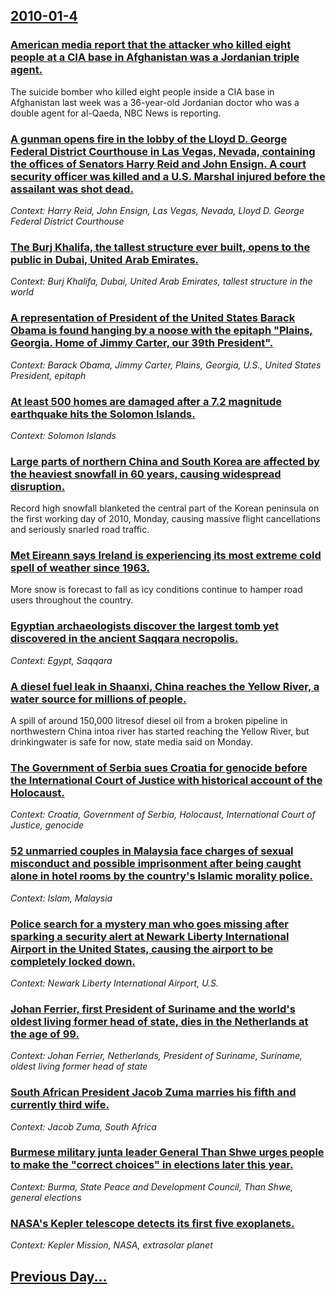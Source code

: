 ## [2010-01-4](/news/2010/01/4/index.md)

### [American media report that the attacker who killed eight people at a CIA base in Afghanistan was a Jordanian triple agent. ](/news/2010/01/4/american-media-report-that-the-attacker-who-killed-eight-people-at-a-cia-base-in-afghanistan-was-a-jordanian-triple-agent.md)
The suicide bomber who killed eight people inside a CIA base in Afghanistan last week was a 36-year-old Jordanian doctor who was a double agent for al-Qaeda, NBC News is reporting.

### [A gunman opens fire in the lobby of the Lloyd D. George Federal District Courthouse in Las Vegas, Nevada, containing the offices of Senators Harry Reid and John Ensign. A court security officer was killed and a U.S. Marshal injured before the assailant was shot dead. ](/news/2010/01/4/a-gunman-opens-fire-in-the-lobby-of-the-lloyd-d-george-federal-district-courthouse-in-las-vegas-nevada-containing-the-offices-of-senators.md)
_Context: Harry Reid, John Ensign, Las Vegas, Nevada, Lloyd D. George Federal District Courthouse_

### [The Burj Khalifa, the tallest structure ever built, opens to the public in Dubai, United Arab Emirates. ](/news/2010/01/4/the-burj-khalifa-the-tallest-structure-ever-built-opens-to-the-public-in-dubai-united-arab-emirates.md)
_Context: Burj Khalifa, Dubai, United Arab Emirates, tallest structure in the world_

### [A representation of President of the United States Barack Obama is found hanging by a noose with the epitaph "Plains, Georgia. Home of Jimmy Carter, our 39th President". ](/news/2010/01/4/a-representation-of-president-of-the-united-states-barack-obama-is-found-hanging-by-a-noose-with-the-epitaph-plains-georgia-home-of-jimmy.md)
_Context: Barack Obama, Jimmy Carter, Plains, Georgia, U.S., United States President, epitaph_

### [At least 500 homes are damaged after a 7.2 magnitude earthquake hits the Solomon Islands. ](/news/2010/01/4/at-least-500-homes-are-damaged-after-a-7-2-magnitude-earthquake-hits-the-solomon-islands.md)
_Context: Solomon Islands_

### [Large parts of northern China and South Korea are affected by the heaviest snowfall in 60 years, causing widespread disruption. ](/news/2010/01/4/large-parts-of-northern-china-and-south-korea-are-affected-by-the-heaviest-snowfall-in-60-years-causing-widespread-disruption.md)
Record high snowfall blanketed the central part of the Korean peninsula on the first working day of 2010, Monday, causing massive flight cancellations and seriously snarled road traffic.

### [Met Eireann says Ireland is experiencing its most extreme cold spell of weather since 1963. ](/news/2010/01/4/met-aireann-says-ireland-is-experiencing-its-most-extreme-cold-spell-of-weather-since-1963.md)
More snow is forecast to fall as icy conditions continue to hamper road users throughout the country.

### [Egyptian archaeologists discover the largest tomb yet discovered in the ancient Saqqara necropolis. ](/news/2010/01/4/egyptian-archaeologists-discover-the-largest-tomb-yet-discovered-in-the-ancient-saqqara-necropolis.md)
_Context: Egypt, Saqqara_

### [A diesel fuel leak in Shaanxi, China reaches the Yellow River, a water source for millions of people. ](/news/2010/01/4/a-diesel-fuel-leak-in-shaanxi-china-reaches-the-yellow-river-a-water-source-for-millions-of-people.md)
A spill of around 150,000 litresof diesel oil from a broken pipeline in northwestern China intoa river has started reaching the Yellow River, but drinkingwater is safe for now, state media said on Monday.

### [The Government of Serbia sues Croatia for genocide before the International Court of Justice with historical account of the Holocaust. ](/news/2010/01/4/the-government-of-serbia-sues-croatia-for-genocide-before-the-international-court-of-justice-with-historical-account-of-the-holocaust.md)
_Context: Croatia, Government of Serbia, Holocaust, International Court of Justice, genocide_

### [52 unmarried couples in Malaysia face charges of sexual misconduct and possible imprisonment after being caught alone in hotel rooms by the country's Islamic morality police. ](/news/2010/01/4/52-unmarried-couples-in-malaysia-face-charges-of-sexual-misconduct-and-possible-imprisonment-after-being-caught-alone-in-hotel-rooms-by-the.md)
_Context: Islam, Malaysia_

### [Police search for a mystery man who goes missing after sparking a security alert at Newark Liberty International Airport in the United States, causing the airport to be completely locked down. ](/news/2010/01/4/police-search-for-a-mystery-man-who-goes-missing-after-sparking-a-security-alert-at-newark-liberty-international-airport-in-the-united-state.md)
_Context: Newark Liberty International Airport, U.S._

### [Johan Ferrier, first President of Suriname and the world's oldest living former head of state, dies in the Netherlands at the age of 99. ](/news/2010/01/4/johan-ferrier-first-president-of-suriname-and-the-world-s-oldest-living-former-head-of-state-dies-in-the-netherlands-at-the-age-of-99.md)
_Context: Johan Ferrier, Netherlands, President of Suriname, Suriname, oldest living former head of state_

### [South African President Jacob Zuma marries his fifth and currently third wife. ](/news/2010/01/4/south-african-president-jacob-zuma-marries-his-fifth-and-currently-third-wife.md)
_Context: Jacob Zuma, South Africa_

### [Burmese military junta leader General Than Shwe urges people to make the "correct choices" in elections later this year. ](/news/2010/01/4/burmese-military-junta-leader-general-than-shwe-urges-people-to-make-the-correct-choices-in-elections-later-this-year.md)
_Context: Burma, State Peace and Development Council, Than Shwe, general elections_

### [NASA's Kepler telescope detects its first five exoplanets. ](/news/2010/01/4/nasa-s-kepler-telescope-detects-its-first-five-exoplanets.md)
_Context: Kepler Mission, NASA, extrasolar planet_

## [Previous Day...](/news/2010/01/3/index.md)

